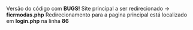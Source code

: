 Versão do código com <b>BUGS!</b>
Site principal a ser redirecionado -> <b>ficrmodas.php</b>
Redirecionamento para a pagina principal está localizado em <b>login.php</b> na linha <b>86</b>
